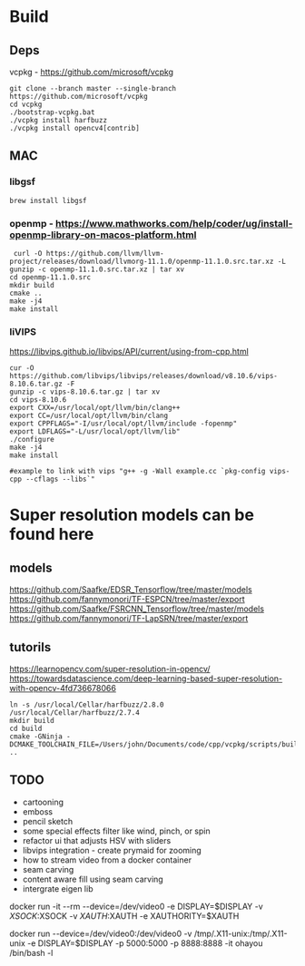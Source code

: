 # Build
## Deps
vcpkg - https://github.com/microsoft/vcpkg
```
git clone --branch master --single-branch https://github.com/microsoft/vcpkg
cd vcpkg
./bootstrap-vcpkg.bat
./vcpkg install harfbuzz
./vcpkg install opencv4[contrib]
```

## MAC

### libgsf
```
brew install libgsf
```

### openmp - https://www.mathworks.com/help/coder/ug/install-openmp-library-on-macos-platform.html
```
 curl -O https://github.com/llvm/llvm-project/releases/download/llvmorg-11.1.0/openmp-11.1.0.src.tar.xz -L
gunzip -c openmp-11.1.0.src.tar.xz | tar xv
cd openmp-11.1.0.src
mkdir build
cmake ..
make -j4
make install
```
### liVIPS
https://libvips.github.io/libvips/API/current/using-from-cpp.html
```
cur -O https://github.com/libvips/libvips/releases/download/v8.10.6/vips-8.10.6.tar.gz -F
gunzip -c vips-8.10.6.tar.gz | tar xv
cd vips-8.10.6
export CXX=/usr/local/opt/llvm/bin/clang++
export CC=/usr/local/opt/llvm/bin/clang
export CPPFLAGS="-I/usr/local/opt/llvm/include -fopenmp"
export LDFLAGS="-L/usr/local/opt/llvm/lib"
./configure 
make -j4
make install

#example to link with vips "g++ -g -Wall example.cc `pkg-config vips-cpp --cflags --libs`"
```

# Super resolution models can be found here

## models
https://github.com/Saafke/EDSR_Tensorflow/tree/master/models
https://github.com/fannymonori/TF-ESPCN/tree/master/export
https://github.com/Saafke/FSRCNN_Tensorflow/tree/master/models
https://github.com/fannymonori/TF-LapSRN/tree/master/export

## tutorils
https://learnopencv.com/super-resolution-in-opencv/
https://towardsdatascience.com/deep-learning-based-super-resolution-with-opencv-4fd736678066

```
ln -s /usr/local/Cellar/harfbuzz/2.8.0  /usr/local/Cellar/harfbuzz/2.7.4
mkdir build
cd build
cmake -GNinja -DCMAKE_TOOLCHAIN_FILE=/Users/john/Documents/code/cpp/vcpkg/scripts/buildsystems/vcpkg.cmake ..
```

## TODO
* cartooning
* emboss
* pencil sketch
* some special effects filter like wind, pinch, or spin
* refactor ui that adjusts HSV with sliders 
* libvips integration - create prymaid for zooming
* how to stream video from a docker container
* seam carving
* content aware fill using seam carving
* intergrate eigen lib

docker run -it --rm --device=/dev/video0 -e DISPLAY=$DISPLAY -v $XSOCK:$XSOCK -v $XAUTH:$XAUTH -e XAUTHORITY=$XAUTH

docker run --device=/dev/video0:/dev/video0 -v /tmp/.X11-unix:/tmp/.X11-unix -e DISPLAY=$DISPLAY -p 5000:5000 -p 8888:8888 -it ohayou /bin/bash -l